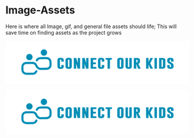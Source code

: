 # Image-Assets
Here is where all Image, gif, and general file assets should life; This will save time on finding assets as the project grows

![Alt text](/logo.png?raw=true "Title")

![Alt text](/logo.orig.png?raw=true "Title")


